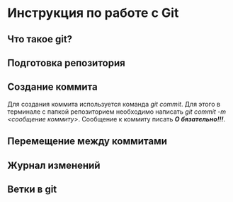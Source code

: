 # Инструкция по работе с Git

## Что такое git?

## Подготовка репозитория

## Создание коммита
Для создания коммита используется команда *git commit*. Для этого в терминале с папкой репозиторием необходимо написать *git commit -m <сообщение коммиту>*. Сообщение к коммиту писать ***О    бязательно!!!***.

## Перемещение между коммитами

## Журнал изменений

## Ветки в git

## 